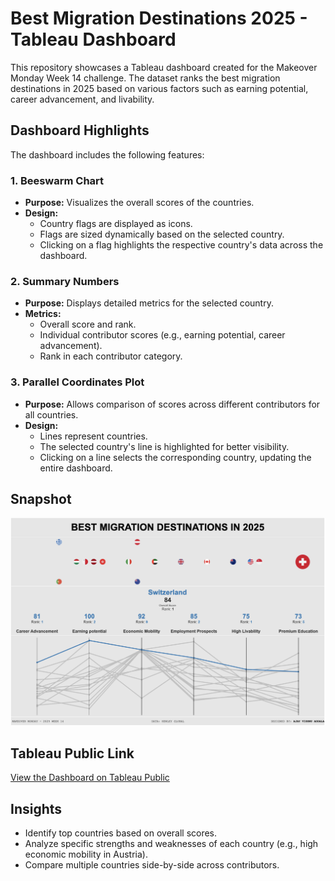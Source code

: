 # Best Migration Destinations 2025 - Tableau Dashboard

This repository showcases a Tableau dashboard created for the Makeover Monday Week 14 challenge. The dataset ranks the best migration destinations in 2025 based on various factors such as earning potential, career advancement, and livability.

## Dashboard Highlights

The dashboard includes the following features:

### 1. Beeswarm Chart
- **Purpose:** Visualizes the overall scores of the countries.
- **Design:**
  - Country flags are displayed as icons.
  - Flags are sized dynamically based on the selected country.
  - Clicking on a flag highlights the respective country's data across the dashboard.

### 2. Summary Numbers
- **Purpose:** Displays detailed metrics for the selected country.
- **Metrics:**
  - Overall score and rank.
  - Individual contributor scores (e.g., earning potential, career advancement).
  - Rank in each contributor category.

### 3. Parallel Coordinates Plot
- **Purpose:** Allows comparison of scores across different contributors for all countries.
- **Design:**
  - Lines represent countries.
  - The selected country's line is highlighted for better visibility.
  - Clicking on a line selects the corresponding country, updating the entire dashboard.

## Snapshot
![Dashboard Snapshot](Snapshot.png)

## Tableau Public Link
[View the Dashboard on Tableau Public](https://public.tableau.com/shared/ZH25RTJJQ?:display_count=n&:origin=viz_share_link)  

## Insights
- Identify top countries based on overall scores.
- Analyze specific strengths and weaknesses of each country (e.g., high economic mobility in Austria).
- Compare multiple countries side-by-side across contributors.

